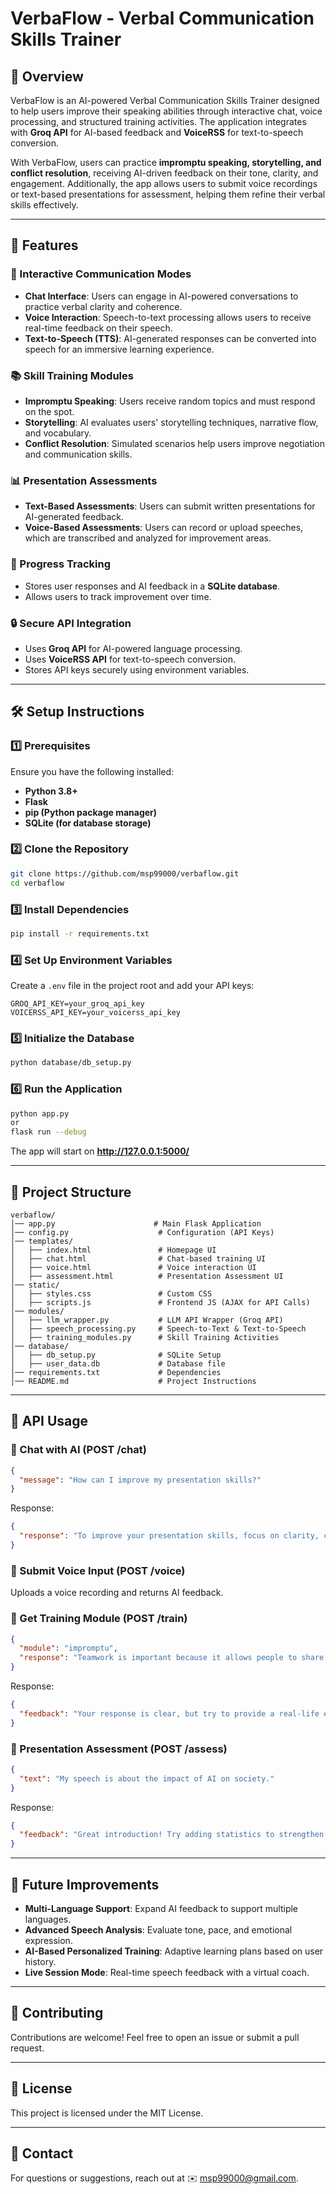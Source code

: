 # VerbaFlow - Verbal Communication Skills Trainer

## 📌 Overview
VerbaFlow is an AI-powered Verbal Communication Skills Trainer designed to help users improve their speaking abilities through interactive chat, voice processing, and structured training activities. The application integrates with **Groq API** for AI-based feedback and **VoiceRSS** for text-to-speech conversion.

With VerbaFlow, users can practice **impromptu speaking, storytelling, and conflict resolution**, receiving AI-driven feedback on their tone, clarity, and engagement. Additionally, the app allows users to submit voice recordings or text-based presentations for assessment, helping them refine their verbal skills effectively.

---
## 🚀 Features

### 🎤 Interactive Communication Modes
- **Chat Interface**: Users can engage in AI-powered conversations to practice verbal clarity and coherence.
- **Voice Interaction**: Speech-to-text processing allows users to receive real-time feedback on their speech.
- **Text-to-Speech (TTS)**: AI-generated responses can be converted into speech for an immersive learning experience.

### 📚 Skill Training Modules
- **Impromptu Speaking**: Users receive random topics and must respond on the spot.
- **Storytelling**: AI evaluates users' storytelling techniques, narrative flow, and vocabulary.
- **Conflict Resolution**: Simulated scenarios help users improve negotiation and communication skills.

### 📊 Presentation Assessments
- **Text-Based Assessments**: Users can submit written presentations for AI-generated feedback.
- **Voice-Based Assessments**: Users can record or upload speeches, which are transcribed and analyzed for improvement areas.

### 💾 Progress Tracking
- Stores user responses and AI feedback in a **SQLite database**.
- Allows users to track improvement over time.

### 🔒 Secure API Integration
- Uses **Groq API** for AI-powered language processing.
- Uses **VoiceRSS API** for text-to-speech conversion.
- Stores API keys securely using environment variables.

---
## 🛠️ Setup Instructions

### 1️⃣ Prerequisites
Ensure you have the following installed:
- **Python 3.8+**
- **Flask**
- **pip (Python package manager)**
- **SQLite (for database storage)**

### 2️⃣ Clone the Repository
```bash
git clone https://github.com/msp99000/verbaflow.git
cd verbaflow
```

### 3️⃣ Install Dependencies
```bash
pip install -r requirements.txt
```

### 4️⃣ Set Up Environment Variables
Create a `.env` file in the project root and add your API keys:
```
GROQ_API_KEY=your_groq_api_key
VOICERSS_API_KEY=your_voicerss_api_key
```

### 5️⃣ Initialize the Database
```bash
python database/db_setup.py
```

### 6️⃣ Run the Application
```bash
python app.py
or
flask run --debug
```
The app will start on **http://127.0.0.1:5000/**

---
## 📂 Project Structure
```
verbaflow/
│── app.py                      # Main Flask Application
│── config.py                    # Configuration (API Keys)
│── templates/
│   ├── index.html               # Homepage UI
│   ├── chat.html                # Chat-based training UI
│   ├── voice.html               # Voice interaction UI
│   ├── assessment.html          # Presentation Assessment UI
│── static/
│   ├── styles.css               # Custom CSS
│   ├── scripts.js               # Frontend JS (AJAX for API Calls)
│── modules/
│   ├── llm_wrapper.py           # LLM API Wrapper (Groq API)
│   ├── speech_processing.py     # Speech-to-Text & Text-to-Speech
│   ├── training_modules.py      # Skill Training Activities
│── database/
│   ├── db_setup.py              # SQLite Setup
│   ├── user_data.db             # Database file
│── requirements.txt             # Dependencies
│── README.md                    # Project Instructions
```

---
## 📜 API Usage

### 🔹 Chat with AI (POST /chat)
```json
{
  "message": "How can I improve my presentation skills?"
}
```
Response:
```json
{
  "response": "To improve your presentation skills, focus on clarity, confidence, and structured delivery. Avoid filler words and maintain eye contact."
}
```

### 🔹 Submit Voice Input (POST /voice)
Uploads a voice recording and returns AI feedback.

### 🔹 Get Training Module (POST /train)
```json
{
  "module": "impromptu",
  "response": "Teamwork is important because it allows people to share ideas."
}
```
Response:
```json
{
  "feedback": "Your response is clear, but try to provide a real-life example for better engagement."
}
```

### 🔹 Presentation Assessment (POST /assess)
```json
{
  "text": "My speech is about the impact of AI on society."
}
```
Response:
```json
{
  "feedback": "Great introduction! Try adding statistics to strengthen your argument."
}
```

---
## 🚀 Future Improvements
- **Multi-Language Support**: Expand AI feedback to support multiple languages.
- **Advanced Speech Analysis**: Evaluate tone, pace, and emotional expression.
- **AI-Based Personalized Training**: Adaptive learning plans based on user history.
- **Live Session Mode**: Real-time speech feedback with a virtual coach.

---
## 🤝 Contributing
Contributions are welcome! Feel free to open an issue or submit a pull request.

---
## 📜 License
This project is licensed under the MIT License.

---
## 📩 Contact
For questions or suggestions, reach out at ✉️ [msp99000@gmail.com](mailto:msp99000@gmail.com).
